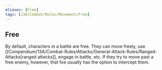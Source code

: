 ```yaml
---
aliases: [Free]
tags: [13A/Combat/Rules/Movement/Free]
---
```


## Free

By default, characters in a battle are free. They can move freely, use [[Compendium/13A/Combat-Rules/Attacks/General-Attack-Rules/Ranged-Attacks|ranged attacks]], engage in battle, etc. If they try to move past a free enemy, however, that foe usually has the option to intercept them. 